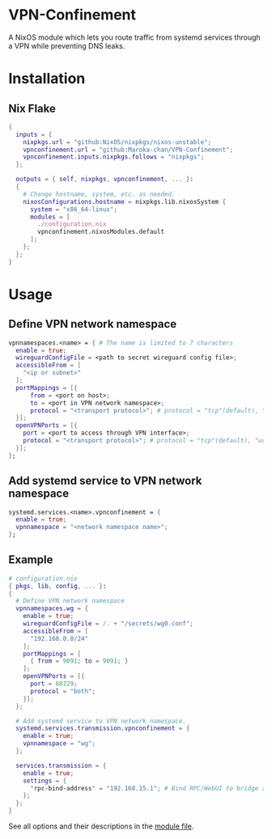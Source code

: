 # VPN-Confinement
A NixOS module which lets you route traffic from systemd services through a VPN while preventing DNS leaks.

# Installation

## Nix Flake

```nix
{
  inputs = {
    nixpkgs.url = "github:NixOS/nixpkgs/nixos-unstable";
    vpnconfinement.url = "github:Maroka-chan/VPN-Confinement";
    vpnconfinement.inputs.nixpkgs.follows = "nixpkgs";
  };

  outputs = { self, nixpkgs, vpnconfinement, ... }:
  {
    # Change hostname, system, etc. as needed.
    nixosConfigurations.hostname = nixpkgs.lib.nixosSystem {
      system = "x86_64-linux";
      modules = [
        ./configuration.nix
        vpnconfinement.nixosModules.default
      ];
    };
  };
}

```

# Usage

## Define VPN network namespace

```nix
vpnnamespaces.<name> = { # The name is limited to 7 characters
  enable = true;
  wireguardConfigFile = <path to secret wireguard config file>;
  accessibleFrom = [
    "<ip or subnet>"
  ];
  portMappings = [{
      from = <port on host>;
      to = <port in VPN network namespace>;
      protocol = "<transport protocol>"; # protocol = "tcp"(default), "udp", or "both"
  }];
  openVPNPorts = [{
    port = <port to access through VPN interface>;
    protocol = "<transport protocol>"; # protocol = "tcp"(default), "udp", or "both"
  }];
};
```

## Add systemd service to VPN network namespace

```nix
systemd.services.<name>.vpnconfinement = {
  enable = true;
  vpnnamespace = "<network namespace name>";
};
```

## Example

```nix
# configuration.nix
{ pkgs, lib, config, ... }:
{
  # Define VPN network namespace
  vpnnamespaces.wg = {
    enable = true;
    wireguardConfigFile = /. + "/secrets/wg0.conf";
    accessibleFrom = [
      "192.168.0.0/24"
    ];
    portMappings = [
      { from = 9091; to = 9091; }
    ];
    openVPNPorts = [{
      port = 60729;
      protocol = "both";
    }];
  };

  # Add systemd service to VPN network namespace.
  systemd.services.transmission.vpnconfinement = {
    enable = true;
    vpnnamespace = "wg";
  };

  services.transmission = {
    enable = true;
    settings = {
      "rpc-bind-address" = "192.168.15.1"; # Bind RPC/WebUI to bridge address
    };
  };
}
```

See all options and their descriptions in the [module file](https://github.com/Maroka-chan/VPN-Confinement/blob/master/modules/vpnnetns.nix#L138).

